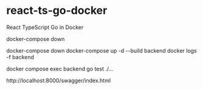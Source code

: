 # react-ts-go-docker
React TypeScript Go in Docker 

docker-compose down


docker-compose down
docker-compose up -d --build backend
docker logs -f backend


docker compose exec backend go test ./...

http://localhost:8000/swagger/index.html